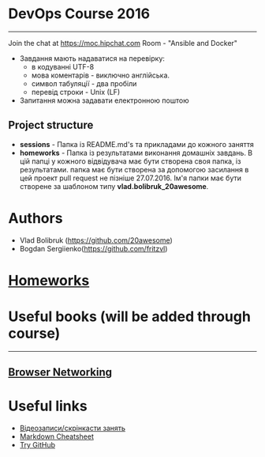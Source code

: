 # DevOps Course 2016

--------------------

Join the chat at https://moc.hipchat.com Room -  "Ansible and Docker"

 * Завдання мають надаватися на перевірку:
   * в кодуванні UTF-8
   * мова коментарів - виключно англійська.
   * символ табуляції - два пробіли
   * перевід строки - Unix (LF)
 * Запитання можна задавати електронною поштою


Project structure
----------------------
 * <b>sessions</b> - Папка із README.md's та прикладами до кожного заняття
 * <b>homeworks</b> - Папка із результатами виконання домашніх завдань. В цій папці у кожного відвідувача має
  бути створена своя папка, із результатами. папка має бути створена за допомогою засилання в цей
  проект pull request не пізніше 27.07.2016. Ім'я папки має бути створене за шаблоном типу <b>vlad.bolibruk_20awesome</b>.


# Authors
 * Vlad Bolibruk (https://github.com/20awesome)
 * Bogdan Sergiienko(https://github.com/fritzvl)


# [Homeworks](https://github.com/20awesome/devops-crash-course-2016/issues/1)  

# Useful books (will be added through course)
----------------------
[Browser Networking](https://hpbn.co)
----------------------


# Useful links
 * [Відеозаписи/скрінкасти занять](https://www.youtube.com/playlist?list=PL7Tk1QIFIqKqGFFKgJ9xQ9JgNsX9Ar3g_ "DevOps Course 2016")
 * [Markdown Cheatsheet](https://github.com/adam-p/markdown-here/wiki/Markdown-Cheatsheet "Markdown Cheatsheet")
 * [Try GitHub](https://try.github.io)


